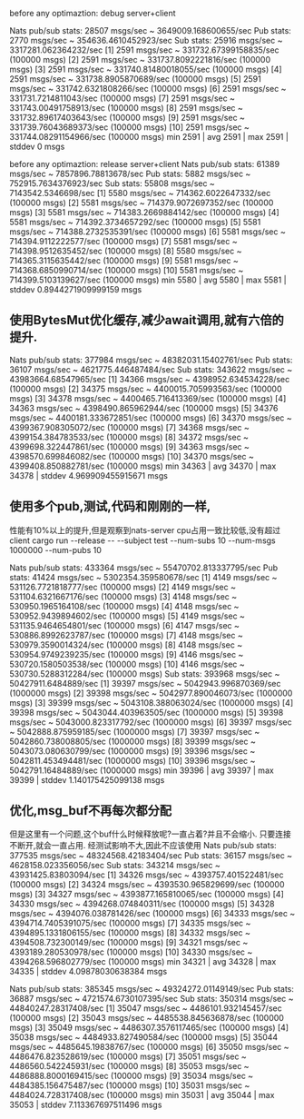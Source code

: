 before any optimaztion: debug server+client

Nats pub/sub stats: 28507 msgs/sec ~ 3649009.168600655/sec
  Pub stats: 2770 msgs/sec ~ 354636.4610452923/sec
  Sub stats: 25916 msgs/sec ~ 3317281.062364232/sec
   [1] 2591 msgs/sec ~ 331732.67399158835/sec (100000 msgs)
   [2] 2591 msgs/sec ~ 331737.8092221816/sec (100000 msgs)
   [3] 2591 msgs/sec ~ 331740.81480018055/sec (100000 msgs)
   [4] 2591 msgs/sec ~ 331738.8905870689/sec (100000 msgs)
   [5] 2591 msgs/sec ~ 331742.6321808266/sec (100000 msgs)
   [6] 2591 msgs/sec ~ 331731.7214811043/sec (100000 msgs)
   [7] 2591 msgs/sec ~ 331743.00491758913/sec (100000 msgs)
   [8] 2591 msgs/sec ~ 331732.89617403643/sec (100000 msgs)
   [9] 2591 msgs/sec ~ 331739.76043689373/sec (100000 msgs)
   [10] 2591 msgs/sec ~ 331744.08291154966/sec (100000 msgs)
   min 2591 | avg 2591 | max  2591 | stddev 0 msgs



before any optimaztion: release server+client 
Nats pub/sub stats: 61389 msgs/sec ~ 7857896.78813678/sec
  Pub stats: 5882 msgs/sec ~ 752915.7634376923/sec
  Sub stats: 55808 msgs/sec ~ 7143542.5346698/sec
   [1] 5580 msgs/sec ~ 714362.6022647332/sec (100000 msgs)
   [2] 5581 msgs/sec ~ 714379.9072697352/sec (100000 msgs)
   [3] 5581 msgs/sec ~ 714383.2669884142/sec (100000 msgs)
   [4] 5581 msgs/sec ~ 714392.3734657292/sec (100000 msgs)
   [5] 5581 msgs/sec ~ 714388.2732535391/sec (100000 msgs)
   [6] 5581 msgs/sec ~ 714394.9112222577/sec (100000 msgs)
   [7] 5581 msgs/sec ~ 714398.9512635452/sec (100000 msgs)
   [8] 5580 msgs/sec ~ 714365.3115635442/sec (100000 msgs)
   [9] 5581 msgs/sec ~ 714368.6850990714/sec (100000 msgs)
   [10] 5581 msgs/sec ~ 714399.5103139627/sec (100000 msgs)
   min 5580 | avg 5580 | max  5581 | stddev 0.8944271909999159 msgs



## 使用BytesMut优化缓存,减少await调用,就有六倍的提升.
Nats pub/sub stats: 377984 msgs/sec ~ 48382031.15402761/sec
  Pub stats: 36107 msgs/sec ~ 4621775.446487484/sec
  Sub stats: 343622 msgs/sec ~ 43983664.68547965/sec
   [1] 34366 msgs/sec ~ 4398952.634534228/sec (100000 msgs)
   [2] 34375 msgs/sec ~ 4400015.705993563/sec (100000 msgs)
   [3] 34378 msgs/sec ~ 4400465.716413369/sec (100000 msgs)
   [4] 34363 msgs/sec ~ 4398490.865962944/sec (100000 msgs)
   [5] 34376 msgs/sec ~ 4400181.333672851/sec (100000 msgs)
   [6] 34370 msgs/sec ~ 4399367.908305072/sec (100000 msgs)
   [7] 34368 msgs/sec ~ 4399154.384783533/sec (100000 msgs)
   [8] 34372 msgs/sec ~ 4399698.322447861/sec (100000 msgs)
   [9] 34363 msgs/sec ~ 4398570.699846082/sec (100000 msgs)
   [10] 34370 msgs/sec ~ 4399408.850882781/sec (100000 msgs)
   min 34363 | avg 34370 | max  34378 | stddev 4.969909455915671 msgs
## 使用多个pub,测试,代码和刚刚的一样,
性能有10%以上的提升,但是观察到nats-server cpu占用一致比较低,没有超过client
   cargo run  --release  -- --subject test --num-subs 10 --num-msgs 1000000 --num-pubs 10 

   Nats pub/sub stats: 433364 msgs/sec ~ 55470702.813337795/sec
  Pub stats: 41424 msgs/sec ~ 5302354.359580678/sec
   [1] 4149 msgs/sec ~ 531126.7721818777/sec (100000 msgs)
   [2] 4149 msgs/sec ~ 531104.6321667176/sec (100000 msgs)
   [3] 4148 msgs/sec ~ 530950.1965164108/sec (100000 msgs)
   [4] 4148 msgs/sec ~ 530952.9439894602/sec (100000 msgs)
   [5] 4149 msgs/sec ~ 531135.9464654801/sec (100000 msgs)
   [6] 4147 msgs/sec ~ 530886.8992623787/sec (100000 msgs)
   [7] 4148 msgs/sec ~ 530979.3590014324/sec (100000 msgs)
   [8] 4148 msgs/sec ~ 530954.9749239235/sec (100000 msgs)
   [9] 4146 msgs/sec ~ 530720.1580503538/sec (100000 msgs)
   [10] 4146 msgs/sec ~ 530730.5288312284/sec (100000 msgs)
  Sub stats: 393968 msgs/sec ~ 50427911.6484889/sec
   [1] 39397 msgs/sec ~ 5042943.996870369/sec (1000000 msgs)
   [2] 39398 msgs/sec ~ 5042977.890046073/sec (1000000 msgs)
   [3] 39399 msgs/sec ~ 5043108.388063024/sec (1000000 msgs)
   [4] 39398 msgs/sec ~ 5043044.403963505/sec (1000000 msgs)
   [5] 39398 msgs/sec ~ 5043000.823317792/sec (1000000 msgs)
   [6] 39397 msgs/sec ~ 5042888.875959185/sec (1000000 msgs)
   [7] 39397 msgs/sec ~ 5042860.738008805/sec (1000000 msgs)
   [8] 39399 msgs/sec ~ 5043073.080630799/sec (1000000 msgs)
   [9] 39396 msgs/sec ~ 5042811.453494481/sec (1000000 msgs)
   [10] 39396 msgs/sec ~ 5042791.16484889/sec (1000000 msgs)
   min 39396 | avg 39397 | max  39399 | stddev 1.140175425099138 msgs


## 优化,msg_buf不再每次都分配
但是这里有一个问题,这个buf什么时候释放呢?一直占着?并且不会缩小.
只要连接不断开,就会一直占用.
经测试影响不大,因此不应该使用
Nats pub/sub stats: 377535 msgs/sec ~ 48324568.42183404/sec
  Pub stats: 36157 msgs/sec ~ 4628158.023356056/sec
  Sub stats: 343214 msgs/sec ~ 43931425.83803094/sec
   [1] 34326 msgs/sec ~ 4393757.401522481/sec (100000 msgs)
   [2] 34324 msgs/sec ~ 4393530.965829699/sec (100000 msgs)
   [3] 34327 msgs/sec ~ 4393877.165810065/sec (100000 msgs)
   [4] 34330 msgs/sec ~ 4394268.074840311/sec (100000 msgs)
   [5] 34328 msgs/sec ~ 4394076.038781426/sec (100000 msgs)
   [6] 34333 msgs/sec ~ 4394714.7405391075/sec (100000 msgs)
   [7] 34335 msgs/sec ~ 4394895.1331806155/sec (100000 msgs)
   [8] 34332 msgs/sec ~ 4394508.732300149/sec (100000 msgs)
   [9] 34321 msgs/sec ~ 4393189.280530978/sec (100000 msgs)
   [10] 34330 msgs/sec ~ 4394268.596802779/sec (100000 msgs)
   min 34321 | avg 34328 | max  34335 | stddev 4.09878030638384 msgs

Nats pub/sub stats: 385345 msgs/sec ~ 49324272.01149149/sec
  Pub stats: 36887 msgs/sec ~ 4721574.6730107395/sec
  Sub stats: 350314 msgs/sec ~ 44840247.28317408/sec
   [1] 35047 msgs/sec ~ 4486101.932145457/sec (100000 msgs)
   [2] 35043 msgs/sec ~ 4485538.845636878/sec (100000 msgs)
   [3] 35049 msgs/sec ~ 4486307.3576117465/sec (100000 msgs)
   [4] 35038 msgs/sec ~ 4484933.827490584/sec (100000 msgs)
   [5] 35044 msgs/sec ~ 4485645.19838767/sec (100000 msgs)
   [6] 35050 msgs/sec ~ 4486476.823528619/sec (100000 msgs)
   [7] 35051 msgs/sec ~ 4486560.542245931/sec (100000 msgs)
   [8] 35053 msgs/sec ~ 4486888.8000169415/sec (100000 msgs)
   [9] 35034 msgs/sec ~ 4484385.156475487/sec (100000 msgs)
   [10] 35031 msgs/sec ~ 4484024.728317408/sec (100000 msgs)
   min 35031 | avg 35044 | max  35053 | stddev 7.113367697511496 msgs
